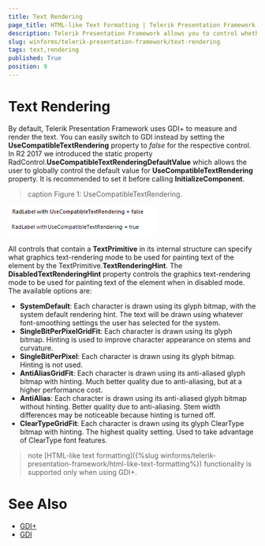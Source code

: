 ```yaml
---
title: Text Rendering
page_title: HTML-like Text Formatting | Telerik Presentation Framework
description: Telerik Presentation Framework allows you to control whether GDI or GDI+ will be used for text rendering.
slug: winforms/telerik-presentation-framework/text-rendering
tags: text,rendering
published: True
position: 9 
---
```


# Text Rendering

By default, Telerik Presentation Framework uses GDI+ to measure and render the text. You can easily switch to GDI instead by setting the **UseCompatibleTextRendering** property to *false* for the respective control. In R2 2017 we introduced the static property RadControl.**UseCompatibleTextRenderingDefaultValue** which allows the user to globally control the default value for **UseCompatibleTextRendering** property. It is recommended to set it before calling **InitializeComponent**.  

>caption Figure 1: UseCompatibleTextRendering.

![telerik-presentation-framework-text-rendering 001](images/telerik-presentation-framework-text-rendering001.png)

All controls that contain a **TextPrimitive** in its internal structure can specify what graphics text-rendering mode to be used for painting text of the element by the TextPrimitive.**TextRenderingHint**.  The **DisabledTextRenderingHint** property controls the graphics text-rendering mode to be used for painting text of the element when in disabled mode. The available options are:

* **SystemDefault**: Each character is drawn using its glyph bitmap, with the system default rendering hint. The text will be drawn using whatever font-smoothing settings the user has selected for the system.
* **SingleBitPerPixelGridFit**: Each character is drawn using its glyph bitmap. Hinting is used to improve character appearance on stems and curvature.
* **SingleBitPerPixel**: Each character is drawn using its glyph bitmap. Hinting is not used.
* **AntiAliasGridFit**: Each character is drawn using its anti-aliased glyph bitmap with hinting. Much better quality due to anti-aliasing, but at a higher performance cost.
* **AntiAlias**: Each character is drawn using its anti-aliased glyph bitmap without hinting. Better quality due to anti-aliasing. Stem width differences may be noticeable because hinting is turned off.
* **ClearTypeGridFit**: Each character is drawn using its glyph ClearType bitmap with hinting. The highest quality setting. Used to take advantage of ClearType font features.

>note [HTML-like text formatting]({%slug winforms/telerik-presentation-framework/html-like-text-formatting%}) functionality is supported only when using GDI+.

# See Also

* [GDI+](https://msdn.microsoft.com/en-us/library/windows/desktop/ms533798(v=vs.85).aspx)
* [GDI](https://msdn.microsoft.com/en-us/library/windows/desktop/dd145203(v=vs.85).aspx)
